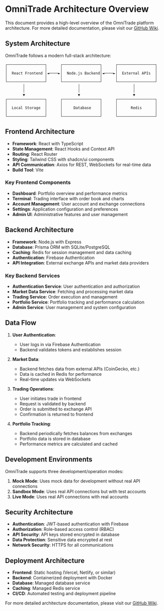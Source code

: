 # OmniTrade Architecture Overview

This document provides a high-level overview of the OmniTrade platform architecture. For more detailed documentation, please visit our [GitHub Wiki](https://github.com/yourusername/omnitrade/wiki).

## System Architecture

OmniTrade follows a modern full-stack architecture:

```
┌─────────────────┐      ┌─────────────────┐      ┌─────────────────┐
│                 │      │                 │      │                 │
│  React Frontend │◄────►│  Node.js Backend│◄────►│  External APIs  │
│                 │      │                 │      │                 │
└─────────────────┘      └─────────────────┘      └─────────────────┘
        │                        │                        │
        │                        │                        │
        ▼                        ▼                        ▼
┌─────────────────┐      ┌─────────────────┐      ┌─────────────────┐
│                 │      │                 │      │                 │
│  Local Storage  │      │     Database    │      │      Redis      │
│                 │      │                 │      │                 │
└─────────────────┘      └─────────────────┘      └─────────────────┘
```

## Frontend Architecture

- **Framework**: React with TypeScript
- **State Management**: React Hooks and Context API
- **Routing**: React Router
- **Styling**: Tailwind CSS with shadcn/ui components
- **API Communication**: Axios for REST, WebSockets for real-time data
- **Build Tool**: Vite

### Key Frontend Components

- **Dashboard**: Portfolio overview and performance metrics
- **Terminal**: Trading interface with order book and charts
- **Account Management**: User account and exchange connections
- **Settings**: Application configuration and preferences
- **Admin UI**: Administrative features and user management

## Backend Architecture

- **Framework**: Node.js with Express
- **Database**: Prisma ORM with SQLite/PostgreSQL
- **Caching**: Redis for session management and data caching
- **Authentication**: Firebase Authentication
- **API Integration**: External exchange APIs and market data providers

### Key Backend Services

- **Authentication Service**: User authentication and authorization
- **Market Data Service**: Fetching and processing market data
- **Trading Service**: Order execution and management
- **Portfolio Service**: Portfolio tracking and performance calculation
- **Admin Service**: User management and system configuration

## Data Flow

1. **User Authentication**:
   - User logs in via Firebase Authentication
   - Backend validates tokens and establishes session

2. **Market Data**:
   - Backend fetches data from external APIs (CoinGecko, etc.)
   - Data is cached in Redis for performance
   - Real-time updates via WebSockets

3. **Trading Operations**:
   - User initiates trade in frontend
   - Request is validated by backend
   - Order is submitted to exchange API
   - Confirmation is returned to frontend

4. **Portfolio Tracking**:
   - Backend periodically fetches balances from exchanges
   - Portfolio data is stored in database
   - Performance metrics are calculated and cached

## Development Environments

OmniTrade supports three development/operation modes:

1. **Mock Mode**: Uses mock data for development without real API connections
2. **Sandbox Mode**: Uses real API connections but with test accounts
3. **Live Mode**: Uses real API connections with real accounts

## Security Architecture

- **Authentication**: JWT-based authentication with Firebase
- **Authorization**: Role-based access control (RBAC)
- **API Security**: API keys stored encrypted in database
- **Data Protection**: Sensitive data encrypted at rest
- **Network Security**: HTTPS for all communications

## Deployment Architecture

- **Frontend**: Static hosting (Vercel, Netlify, or similar)
- **Backend**: Containerized deployment with Docker
- **Database**: Managed database service
- **Caching**: Managed Redis service
- **CI/CD**: Automated testing and deployment pipeline

For more detailed architecture documentation, please visit our [GitHub Wiki](https://github.com/yourusername/omnitrade/wiki).
